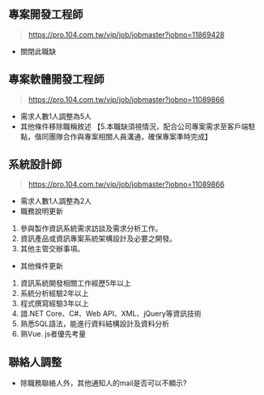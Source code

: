 ## 專案開發工程師
> https://pro.104.com.tw/vip/job/jobmaster?jobno=11869428

* 關閉此職缺

## 專案軟體開發工程師

> https://pro.104.com.tw/vip/job/jobmaster?jobno=11089866

* 需求人數1人調整為5人
* 其他條件移除職稱敘述
 【5.本職缺須視情況，配合公司專案需求至客戶端駐點，偕同團隊合作與專案相關人員溝通，確保專案準時完成】

## 系統設計師
> https://pro.104.com.tw/vip/job/jobmaster?jobno=11089866

* 需求人數1人調整為2人
* 職務說明更新
1. 參與製作資訊系統需求訪談及需求分析工作。
2. 資訊產品或資訊專案系統架構設計及必要之開發。
3. 其他主管交辦事項。

* 其他條件更新
1. 資訊系統開發相關工作經歷5年以上
2. 系統分析經驗2年以上
3. 程式撰寫經驗3年以上
4. 諳.NET Core、C#、Web API、XML、jQuery等資訊技術
5. 熟悉SQL語法，能進行資料結構設計及資料分析
6. 熟Vue. js者優先考量

## 聯絡人調整
* 除職務聯絡人外，其他通知人的mail是否可以不顯示?